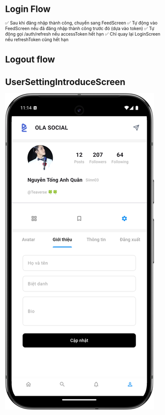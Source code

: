 # Login Flow
✅ Sau khi đăng nhập thành công, chuyển sang FeedScreen
✅ Tự động vào FeedScreen nếu đã đăng nhập thành công trước đó (dựa vào token)
✅ Tự động gọi /auth/refresh nếu accessToken hết hạn
✅ Chỉ quay lại LoginScreen nếu refreshToken cũng hết hạn

# Logout flow

# UserSettingIntroduceScreen
![UserSettingIntroduceScreen.png](assets%2Fnew_demo%2FUserSettingIntroduceScreen.png)